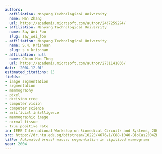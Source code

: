 ```yaml
---
authors:
- affiliation: Nanyang Technological University
  name: Han Zhang
  url: https://academic.microsoft.com/author/2467259274/
- affiliation: Nanyang Technological University
  name: Say Wei Foo
  slug: say_wei_foo
- affiliation: Nanyang Technological University
  name: S.M. Krishnan
  slug: s_m_krishnan
- affiliation: null
  name: Choon Hua Thng
  url: https://academic.microsoft.com/author/2711141836/
date: '2004-12-01'
estimated_citations: 13
fields:
- image segmentation
- segmentation
- mammography
- pixel
- decision tree
- computer vision
- computer science
- artificial intelligence
- mammographic image
- normal tissue
- true positive rate
in: IEEE International Workshop on Biomedical Circuits and Systems, 2004.
src: https://dr.ntu.edu.sg/bitstream/10220/4676/1/C88-1040-BioCas2004ZH.pdf
title: Automated breast masses segmentation in digitized mammograms
year: 2004
---
```

